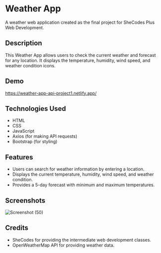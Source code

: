 # Weather App

A weather web application created as the final project for SheCodes Plus Web Development.

## Description

This Weather App allows users to check the current weather and forecast for any location. It displays the temperature, humidity, wind speed, and weather condition icons.

## Demo

https://weather-app-api-project1.netlify.app/

## Technologies Used

- HTML
- CSS
- JavaScript
- Axios (for making API requests)
- Bootstrap (for styling)

## Features

- Users can search for weather information by entering a location.
- Displays the current temperature, humidity, wind speed, and weather condition.
- Provides a 5-day forecast with minimum and maximum temperatures.

## Screenshots

![Screenshot (50)](https://github.com/nathvirginia/weather-app/assets/148851437/d260ed91-573e-4120-a84a-8de647677096)



## Credits

- SheCodes for providing the intermediate web development classes.
- OpenWeatherMap API for providing weather data.
